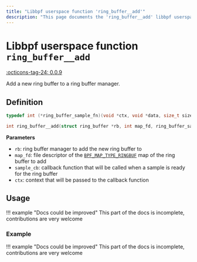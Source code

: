 ```yaml
---
title: "Libbpf userspace function 'ring_buffer__add'"
description: "This page documents the 'ring_buffer__add' libbpf userspace function, including its definition, usage, and examples."
---
```

# Libbpf userspace function `ring_buffer__add`

<!-- [LIBBPF_TAG] -->
[:octicons-tag-24: 0.0.9](https://github.com/libbpf/libbpf/releases/tag/v0.0.9)
<!-- [/LIBBPF_TAG] -->

Add a new ring buffer to a ring buffer manager.

## Definition

```c
typedef int (*ring_buffer_sample_fn)(void *ctx, void *data, size_t size);

int ring_buffer__add(struct ring_buffer *rb, int map_fd, ring_buffer_sample_fn sample_cb, void *ctx);
```

**Parameters**

- `rb`: ring buffer manager to add the new ring buffer to
- `map_fd`: file descriptor of the [`BPF_MAP_TYPE_RINGBUF`](../../../linux/map-type/BPF_MAP_TYPE_RINGBUF.md) map of the ring buffer to add
- `sample_cb`: callback function that will be called when a sample is ready for the ring buffer
- `ctx`: context that will be passed to the callback function

## Usage

!!! example "Docs could be improved"
    This part of the docs is incomplete, contributions are very welcome

### Example

!!! example "Docs could be improved"
    This part of the docs is incomplete, contributions are very welcome
